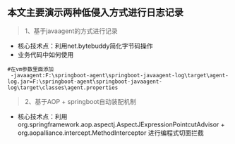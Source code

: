 ## 本文主要演示两种低侵入方式进行日志记录

> 1、基于javaagent的方式进行记录

- 核心技术点：利用net.bytebuddy简化字节码操作
- 业务代码中如何使用

```
#在vm参数里面添加
 -javaagent:F:\springboot-agent\springboot-javaagent-log\target\agent-log.jar=F:\springboot-agent\springboot-javaagent-log\target\classes\agent.properties
```

> 2、基于AOP + springboot自动装配机制

- 核心技术点：利用org.springframework.aop.aspectj.AspectJExpressionPointcutAdvisor + org.aopalliance.intercept.MethodInterceptor 进行编程式切面拦截